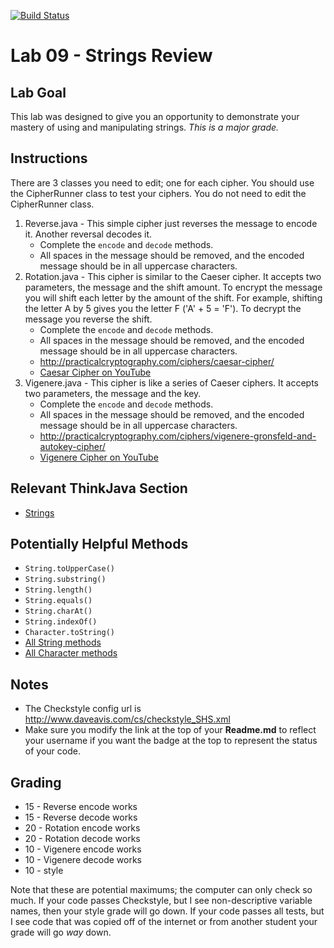 [![Build Status](https://travis-ci.com/StratfordHS-CS2/lab-10-cipher-username.svg)](https://travis-ci.com/StratfordHS-CS2/lab-10-cipher-username)

# Lab 09 - Strings Review

## Lab Goal
This lab was designed to give you an opportunity to demonstrate your mastery of using and manipulating strings. *This is a major grade.*

## Instructions
There are 3 classes you need to edit; one for each cipher. You should use the CipherRunner class to test your ciphers.  You do not need to edit the CipherRunner class.

1. Reverse.java - This simple cipher just reverses the message to encode it. Another reversal decodes it.
   - Complete the `encode` and `decode` methods.
   - All spaces in the message should be removed, and the encoded message should be in all uppercase characters.
2. Rotation.java - This cipher is similar to the Caeser cipher. It accepts two parameters, the message and the shift amount. To encrypt the message you will shift each letter by the amount of the shift.  For example, shifting the letter A by 5 gives you the letter F ('A' + 5 = 'F'). To decrypt the message you reverse the shift.
   - Complete the `encode` and `decode` methods.
   - All spaces in the message should be removed, and the encoded message should be in all uppercase characters.
   - http://practicalcryptography.com/ciphers/caesar-cipher/
   - [Caesar Cipher on YouTube](https://www.youtube.com/watch?v=o6TPx1Co_wg)
3. Vigenere.java - This cipher is like a series of Caeser ciphers.  It accepts two parameters, the message and the key.
   - Complete the `encode` and `decode` methods.
   - All spaces in the message should be removed, and the encoded message should be in all uppercase characters.
   - http://practicalcryptography.com/ciphers/vigenere-gronsfeld-and-autokey-cipher/
   - [Vigenere Cipher on YouTube](https://www.youtube.com/watch?v=nf8ssVmJf78)

## Relevant ThinkJava Section
* [Strings](http://greenteapress.com/thinkjava6/html/thinkjava6010.html)

## Potentially Helpful Methods
* `String.toUpperCase()`
* `String.substring()`
* `String.length()`
* `String.equals()`
* `String.charAt()`
* `String.indexOf()`
* `Character.toString()`
* [All String methods](https://docs.oracle.com/javase/8/docs/api/java/lang/String.html)
* [All Character methods](https://docs.oracle.com/javase/8/docs/api/java/lang/Character.html)

## Notes
* The Checkstyle config url is http://www.daveavis.com/cs/checkstyle_SHS.xml
* Make sure you modify the link at the top of your **Readme.md** to reflect your username if you want the badge at the top to represent the status of your code.

## Grading
* 15 - Reverse encode works
* 15 - Reverse decode works
* 20 - Rotation encode works
* 20 - Rotation decode works
* 10 - Vigenere encode works
* 10 - Vigenere decode works
* 10 - style

Note that these are potential maximums; the computer can only check so much.  If your code passes Checkstyle, but I see non-descriptive variable names, then your style grade will go down.  If your code passes all tests, but I see code that was copied off of the internet or from another student your grade will go *way* down.
